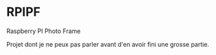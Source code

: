 # RPIPF
Raspberry PI Photo Frame


Projet dont je ne peux pas parler avant d'en avoir fini une grosse partie.
